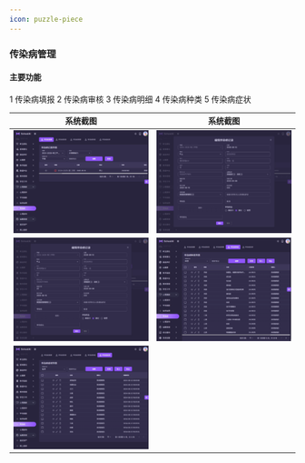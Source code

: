 ```yaml
---
icon: puzzle-piece
---
```


### 传染病管理
#### 主要功能
1 传染病填报
2 传染病审核
3 传染病明细
4 传染病种类
5 传染病症状

| 系统截图  | 系统截图 |
|-------|-----------|
| <img src="./images/11.png" > | <img src="./images/12.png" > |
| <img src="./images/13.png" > | <img src="./images/14.png" > |
| <img src="./images/15.png" > |  |
